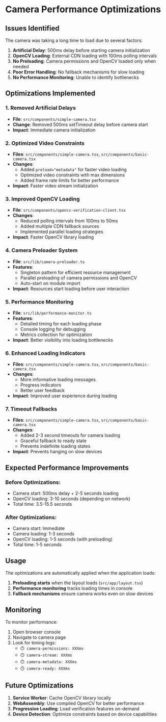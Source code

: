 # Camera Performance Optimizations

## Issues Identified

The camera was taking a long time to load due to several factors:

1. **Artificial Delay**: 500ms delay before starting camera initialization
2. **OpenCV Loading**: External CDN loading with 100ms polling intervals
3. **No Preloading**: Camera permissions and OpenCV loaded only when needed
4. **Poor Error Handling**: No fallback mechanisms for slow loading
5. **No Performance Monitoring**: Unable to identify bottlenecks

## Optimizations Implemented

### 1. Removed Artificial Delays
- **File**: `src/components/simple-camera.tsx`
- **Change**: Removed 500ms setTimeout delay before camera start
- **Impact**: Immediate camera initialization

### 2. Optimized Video Constraints
- **Files**: `src/components/simple-camera.tsx`, `src/components/basic-camera.tsx`
- **Changes**:
  - Added `preload="metadata"` for faster video loading
  - Optimized video constraints with max dimensions
  - Added frame rate limits for better performance
- **Impact**: Faster video stream initialization

### 3. Improved OpenCV Loading
- **File**: `src/components/opencv-verification-client.tsx`
- **Changes**:
  - Reduced polling intervals from 100ms to 50ms
  - Added multiple CDN fallback sources
  - Implemented parallel loading strategies
- **Impact**: Faster OpenCV library loading

### 4. Camera Preloader System
- **File**: `src/lib/camera-preloader.ts`
- **Features**:
  - Singleton pattern for efficient resource management
  - Parallel preloading of camera permissions and OpenCV
  - Auto-start on module import
- **Impact**: Resources start loading before user interaction

### 5. Performance Monitoring
- **File**: `src/lib/performance-monitor.ts`
- **Features**:
  - Detailed timing for each loading phase
  - Console logging for debugging
  - Metrics collection for optimization
- **Impact**: Better visibility into loading bottlenecks

### 6. Enhanced Loading Indicators
- **Files**: `src/components/simple-camera.tsx`, `src/components/basic-camera.tsx`
- **Changes**:
  - More informative loading messages
  - Progress indicators
  - Better user feedback
- **Impact**: Improved user experience during loading

### 7. Timeout Fallbacks
- **Files**: `src/components/simple-camera.tsx`, `src/components/basic-camera.tsx`
- **Changes**:
  - Added 2-3 second timeouts for camera loading
  - Graceful fallback to ready state
  - Prevents indefinite loading states
- **Impact**: Prevents hanging on slow devices

## Expected Performance Improvements

### Before Optimizations:
- Camera start: 500ms delay + 2-5 seconds loading
- OpenCV loading: 3-10 seconds (depending on network)
- Total time: 3.5-15.5 seconds

### After Optimizations:
- Camera start: Immediate
- Camera loading: 1-3 seconds
- OpenCV loading: 1-5 seconds (with preloading)
- Total time: 1-5 seconds

## Usage

The optimizations are automatically applied when the application loads:

1. **Preloading starts** when the layout loads (`src/app/layout.tsx`)
2. **Performance monitoring** tracks loading times in console
3. **Fallback mechanisms** ensure camera works even on slow devices

## Monitoring

To monitor performance:
1. Open browser console
2. Navigate to camera page
3. Look for timing logs:
   - `⏱️ camera-permissions: XXXms`
   - `⏱️ camera-stream: XXXms`
   - `⏱️ camera-metadata: XXXms`
   - `⏱️ camera-ready: XXXms`

## Future Optimizations

1. **Service Worker**: Cache OpenCV library locally
2. **WebAssembly**: Use compiled OpenCV for better performance
3. **Progressive Loading**: Load verification features on-demand
4. **Device Detection**: Optimize constraints based on device capabilities 